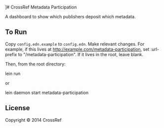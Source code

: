 ]# CrossRef Metadata Participation

A dashboard to show which publishers deposit which metadata.

## To Run

Copy `config.edn.example` to `config.edn`. Make relevant changes. For example, if this lives at http://example.com/metadata-participation, set :url-prefix to "/metadata-participation". If it lives in the root, leave blank.

Then, from the root directory:

   lein run

or 

   lein daemon start metadata-participation

## License

Copyright © 2014 CrossRef
